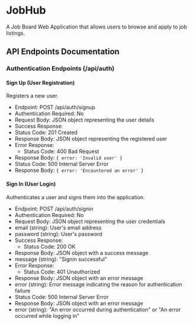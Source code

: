 # JobHub
A Job Board Web Application that allows users to browse and apply to job listings.

## API Endpoints Documentation

### Authentication Endpoints (/api/auth)
#### Sign Up (User Registration)
Registers a new user.

- Endpoint: POST /api/auth/signup
- Authentication Required: No
- Request Body: JSON object representing the user details
- Success Response:
- Status Code: 201 Created
- Response Body: JSON object representing the registered user
- Error Response:
  - Status Code: 400 Bad Request
- Response Body: `{ error: 'Invalid user' }`
- Status Code: 500 Internal Server Error
- Response Body: `{ error: 'Encountered an error' }`

#### Sign In (User Login)
Authenticates a user and signs them into the application.

- Endpoint: POST /api/auth/signin
- Authentication Required: No
- Request Body: JSON object representing the user credentials
- email (string): User's email address
- password (string): User's password
- Success Response:
  - Status Code: 200 OK
- Response Body: JSON object with a success message
- message (string): "Signin successful"
- Error Response:
  - Status Code: 401 Unauthorized
- Response Body: JSON object with an error message
- error (string): Error message indicating the reason for authentication failure
- Status Code: 500 Internal Server Error
- Response Body: JSON object with an error message
- error (string): "An error occurred during authentication" or "An error occurred while logging in"
